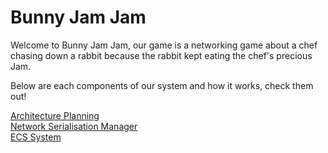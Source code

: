 # Bunny Jam Jam
Welcome to Bunny Jam Jam, our game is a networking game about a chef chasing down a rabbit because the rabbit kept eating the chef's precious Jam.

Below are each components of our system and how it works, check them out!

[Architecture Planning](Documentations/Architecture%20Planning.md) <br>
[Network Serialisation Manager](Documentations/How%20To%20Use%20NetworkSerialisationManager)<br>
[ECS System](Documentations/entity_component_system.md)

